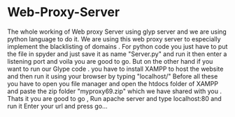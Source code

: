# Web-Proxy-Server
The whole working of Web proxy Server using glyp server and we are using python language to do it. We are using this web proxy server to especially implement the blacklisting of domains .
For python code you just have to put the file in spyder and just save it as name "Server.py" and run it then enter a listening port and voila you are good to go.
But on the other hand if you want to run our Glype code . you have to install XAMPP to host the website and then run it using your browser by typing "localhost/"
Before all these you have to open you file manager and open the htdocs folder of XAMPP and paste the zip folder "myproxy69.zip" which we have shared with you . Thats it you are good to go , Run apache server and type localhost:80 and run it
Enter your url and press go...
